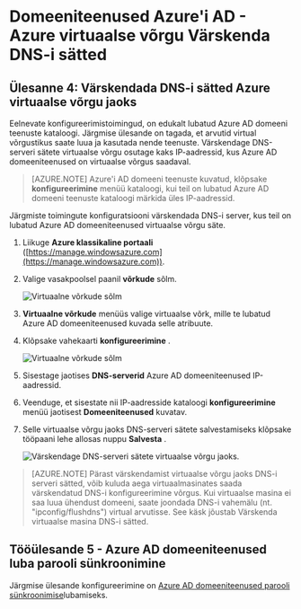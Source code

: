 <properties
    pageTitle="Azure'i AD domeeniteenused: Värskenda DNS-i sätted Azure virtuaalse võrgu jaoks | Microsoft Azure'i"
    description="Azure Active Directory domeeniteenused töötamise alustamine"
    services="active-directory-ds"
    documentationCenter=""
    authors="mahesh-unnikrishnan"
    manager="stevenpo"
    editor="curtand"/>

<tags
    ms.service="active-directory-ds"
    ms.workload="identity"
    ms.tgt_pltfrm="na"
    ms.devlang="na"
    ms.topic="get-started-article"
    ms.date="09/21/2016"
    ms.author="maheshu"/>

# <a name="azure-ad-domain-services---update-dns-settings-for-the-azure-virtual-network"></a>Domeeniteenused Azure'i AD - Azure virtuaalse võrgu Värskenda DNS-i sätted

## <a name="task-4-update-dns-settings-for-the-azure-virtual-network"></a>Ülesanne 4: Värskendada DNS-i sätted Azure virtuaalse võrgu jaoks
Eelnevate konfigureerimistoimingud, on edukalt lubatud Azure AD domeeni teenuste kataloogi. Järgmise ülesande on tagada, et arvutid virtual võrgustikus saate luua ja kasutada nende teenuste. Värskendage DNS-serveri sätete virtuaalse võrgu osutage kaks IP-aadressid, kus Azure AD domeeniteenused on virtuaalse võrgus saadaval.

> [AZURE.NOTE] Azure'i AD domeeni teenuste kuvatud, klõpsake **konfigureerimine** menüü kataloogi, kui teil on lubatud Azure AD domeeni teenuste kataloogi märkida üles IP-aadressid.

Järgmiste toimingute konfiguratsiooni värskendada DNS-i server, kus teil on lubatud Azure AD domeeniteenused virtuaalse võrgu säte.

1. Liikuge **Azure klassikaline portaali** ([https://manage.windowsazure.com](https://manage.windowsazure.com)).

2. Valige vasakpoolsel paanil **võrkude** sõlm.

    ![Virtuaalne võrkude sõlm](./media/active-directory-domain-services-getting-started/virtual-network-select.png)

3. **Virtuaalne võrkude** menüüs valige virtuaalse võrk, mille te lubatud Azure AD domeeniteenused kuvada selle atribuute.

4. Klõpsake vahekaarti **konfigureerimine** .

    ![Virtuaalne võrkude sõlm](./media/active-directory-domain-services-getting-started/virtual-network-configure-tab.png)

5. Sisestage jaotises **DNS-serverid** Azure AD domeeniteenused IP-aadressid.

6. Veenduge, et sisestate nii IP-aadresside kataloogi **konfigureerimine** menüü jaotisest **Domeeniteenused** kuvatav.

7. Selle virtuaalse võrgu jaoks DNS-serveri sätete salvestamiseks klõpsake tööpaani lehe allosas nuppu **Salvesta** .

   ![Värskendage DNS-serveri sätete virtuaalse võrgu jaoks.](./media/active-directory-domain-services-getting-started/update-dns.png)

> [AZURE.NOTE] Pärast värskendamist virtuaalse võrgu jaoks DNS-i serveri sätted, võib kuluda aega virtuaalmasinates saada värskendatud DNS-i konfigureerimine võrgus. Kui virtuaalse masina ei saa luua ühendust domeeni, saate joondada DNS-i vahemälu (nt. "ipconfig/flushdns") virtual arvutisse. See käsk jõustab Värskenda virtuaalse masina DNS-i sätted.


## <a name="task-5---enable-password-synchronization-to-azure-ad-domain-services"></a>Tööülesande 5 - Azure AD domeeniteenused luba parooli sünkroonimine
Järgmise ülesande konfigureerimine on [Azure AD domeeniteenused parooli sünkroonimise](active-directory-ds-getting-started-password-sync.md)lubamiseks.

